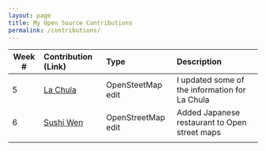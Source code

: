 ```yaml
---
layout: page
title: My Open Source Contributions
permalink: /contributions/
---
```








| Week #       | Contribution (Link)  | Type  | Description |
|---|:---|:---|:---|
|  5   | [La Chula](https://www.openstreetmap.org/changeset/81463055) | OpenSteetMap edit| I updated some of the information for La Chula | 
|  6   |   [Sushi Wen](https://www.openstreetmap.org/changeset/81934308)  | OpenStreetMap edit | Added Japanese restaurant to Open street maps|
|     |     |     |      |
